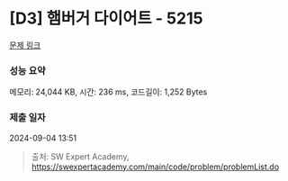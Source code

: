 # [D3] 햄버거 다이어트 - 5215 

[문제 링크](https://swexpertacademy.com/main/code/problem/problemDetail.do?contestProbId=AWT-lPB6dHUDFAVT) 

### 성능 요약

메모리: 24,044 KB, 시간: 236 ms, 코드길이: 1,252 Bytes

### 제출 일자

2024-09-04 13:51



> 출처: SW Expert Academy, https://swexpertacademy.com/main/code/problem/problemList.do